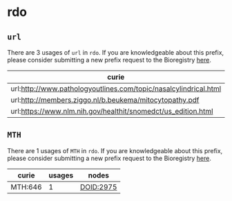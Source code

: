 # rdo

## `url`

There are 3 usages of `url` in `rdo`.
If you are knowledgeable about this prefix, please consider submitting a new prefix
request to the Bioregistry [here](https://github.com/biopragmatics/bioregistry/issues/new?assignees=cthoyt&labels=New%2CPrefix&template=new-prefix.yml&title=%5BResource%5D%3A%20url).

| curie                                                            |   usages | nodes                                                       |
|------------------------------------------------------------------|----------|-------------------------------------------------------------|
| url:http://www.pathologyoutlines.com/topic/nasalcylindrical.html |        1 | [DOID:4003](http://purl.obolibrary.org/obo/DOID_4003)       |
| url:http://members.ziggo.nl/b.beukema/mitocytopathy.pdf          |        1 | [DOID:9003594](http://purl.obolibrary.org/obo/DOID_9003594) |
| url:https://www.nlm.nih.gov/healthit/snomedct/us_edition.html    |        1 | [DOID:9008350](http://purl.obolibrary.org/obo/DOID_9008350) |

## `MTH`

There are 1 usages of `MTH` in `rdo`.
If you are knowledgeable about this prefix, please consider submitting a new prefix
request to the Bioregistry [here](https://github.com/biopragmatics/bioregistry/issues/new?assignees=cthoyt&labels=New%2CPrefix&template=new-prefix.yml&title=%5BResource%5D%3A%20MTH).

| curie   |   usages | nodes                                                 |
|---------|----------|-------------------------------------------------------|
| MTH:646 |        1 | [DOID:2975](http://purl.obolibrary.org/obo/DOID_2975) |

